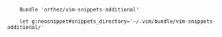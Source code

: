 
        Bundle 'orthez/vim-snippets-additional'

        let g:neosnippet#snippets_directory='~/.vim/bundle/vim-snippets-additional/'

